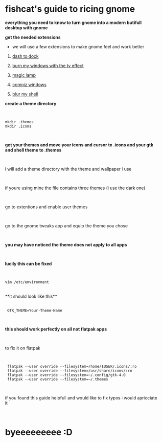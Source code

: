 # fishcat's guide to ricing gnome
**everything you need to know to turn gnome into a modern butifull desktop with gnome**


**get the needed extensions**

 - we will use a few extensions to make gnome feel and work better

1. [dash to dock](https://extensions.gnome.org/extension/307/dash-to-dock/)

2. [burn my windows with the tv effect](https://extensions.gnome.org/extension/4679/burn-my-windows/)

3. [magic lamp](https://extensions.gnome.org/extension/3740/compiz-alike-magic-lamp-effect/)

4. [compiz windows](https://extensions.gnome.org/extension/3210/compiz-windows-effect/)

5. [blur my shell](https://extensions.gnome.org/extension/3193/blur-my-shell/)  <br>
 

**create a theme directory**

<br>

    mkdir .themes
    mkdir .icons

<br>
 
 **get your themes and move your icons and cursor to .icons and your gtk and shell theme to .themes**

<br>

i will add a theme directory with the theme and wallpaper i use

<br>
 
if youre using mine the file contains three themes (i use the dark one)

<br>

go to extentions and enable user themes 

<br>

go to the gnome tweaks app and equip the theme you chose 

<br>

**you may have noticed the theme does not apply to all apps**

<br>

**lucily this can be fixed**

<br>

    vim /etc/environment  

<br>
**it should look like this**
<br>

<br>

     GTK_THEME=Your-Theme-Name

<br>

**this should work perfectly on all not flatpak apps**

<br>

to fix it on flatpak

<br>


     flatpak --user override --filesystem=/home/$USER/.icons/:ro
     flatpak --user override --filesystem=/usr/share/icons/:ro 
     flatpak --user override --filesystem=~/.config/gtk-4.0
     flatpak --user override --filesystem=~/.themes


<br>

if you found this guide helpfull and would like to fix typos i would apricciate it 

<br>

# byeeeeeeeee :D
     




     




